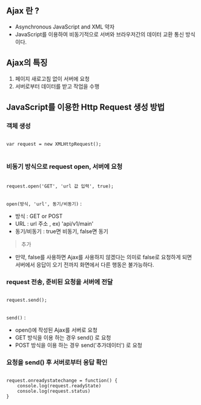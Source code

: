 ## Ajax 란 ?

- Asynchronous JavaScript and XML 약자
- JavaScript를 이용하여 비동기적으로 서버와 브라우저간의 데이터 교환 통신 방식이다.

## Ajax의 특징

1. 페이지 새로고침 없이 서버에 요청
2. 서버로부터 데이터를 받고 작업을 수행


## JavaScript를 이용한 Http Request 생성 방법


### 객체 생성

<pre>
<code>
var request = new XMLHttpRequest();
</code>
</pre>


### 비동기 방식으로 request open, 서버에 요청

<pre>
<code>
request.open('GET', 'url 값 입력', true);
</code>
</pre>



`open(방식, 'url', 동기/비동기)` : <br>
- 방식 : GET or POST <br>
- URL : url 주소 , ex) 'api/v1/main' <br>
- 동기/비동기 : true면 비동기, false면 동기<br>

> 추가
- 만약, false를 사용하면 Ajax를 사용하지 않겠다는 의미로
false로 요청하게 되면 서버에서 응답이 오기 전까지 화면에서 다른 행동은 불가능하다.


### request 전송, 준비된 요청을 서버에 전달

<pre>
<code>
request.send();
</code>
</pre>


`send()` : <br>
- open()에 작성된 Ajax를 서버로 요청
- GET 방식을 이용 하는 경우 send() 로 요청
- POST 방식을 이용 하는 경우 send('추가데이터') 로 요청

### 요청을 send() 후 서버로부터 응답 확인
<pre>
<code>
request.onreadystatechange = function() {
    console.log(request.readyState)
    console.log(request.status)
}
</code>
</pre>
